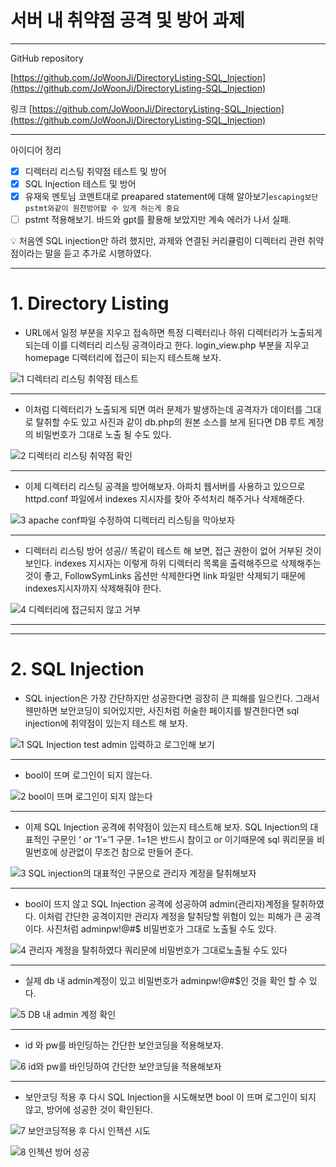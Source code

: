 # 서버 내 취약점 공격 및 방어 과제

---

GitHub repository 

[https://github.com/JoWoonJi/DirectoryListing-SQL_Injection](https://github.com/JoWoonJi/DirectoryListing-SQL_Injection)

링크 [https://github.com/JoWoonJi/DirectoryListing-SQL_Injection](https://github.com/JoWoonJi/DirectoryListing-SQL_Injection)

---

아이디어 정리

- [x]  디렉터리 리스팅 취약점 테스트 및 방어
- [x]  SQL Injection 테스트 및 방어
- [x]  유재욱 멘토님 코멘트대로 preapared statement에 대해 알아보기`escaping보단 pstmt와같이 원천방어할 수 있게 하는게 중요`
- [ ]  pstmt 적용해보기. 바드와 gpt를 활용해 보았지만 계속 에러가 나서 실패.

<aside>
💡 처음엔 SQL injection만 하려 했지만, 과제와 연결된 커리큘럼이 디렉터리 관련 취약점이라는 말을 듣고 추가로 시행하였다.

</aside>

---

# 1. Directory Listing

- URL에서 일정 부분을 지우고 접속하면 특정 디렉터리나 하위 디렉터리가 노출되게 되는데 이를 디렉터리 리스팅 공격이라고 한다. login_view.php 부분을 지우고 homepage 디렉터리에 접근이 되는지 테스트해 보자.

![1 디렉터리 리스팅 취약점 테스트](https://github.com/JoWoonJi/DirectoryListing-SQL_Injection/assets/153145539/8338bfea-b7fa-4a6d-a851-8730845a8dc9)

---

- 이처럼 디렉터리가 노출되게 되면 여러 문제가 발생하는데 공격자가 데이터를 그대로 탈취할 수도 있고 사진과 같이 db.php의 원본 소스를 보게 된다면 DB 루트 계정의 비밀번호가 그대로 노출 될 수도 있다.

![2 디렉터리 리스팅 취약점 확인](https://github.com/JoWoonJi/DirectoryListing-SQL_Injection/assets/153145539/05b8a072-308a-4dfd-98c4-e2ef93d75601)

---

- 이제 디렉터리 리스팅 공격을 방어해보자. 아파치 웹서버를 사용하고 있으므로 httpd.conf 파일에서 indexes 지시자를 찾아 주석처리 해주거나 삭제해준다.

![3 apache conf파일 수정하여 디렉터리 리스팅을 막아보자 ](https://github.com/JoWoonJi/DirectoryListing-SQL_Injection/assets/153145539/189125db-2bce-4cf5-9d66-106095c4fb1b)

---

- 디렉터리 리스팅 방어 성공// 똑같이 테스트 해 보면, 접근 권한이 없어 거부된 것이 보인다. indexes 지시자는 이렇게 하위 디렉터리 목록을 출력해주므로 삭제해주는 것이 좋고, FollowSymLinks 옵션만 삭제한다면 link 파일만 삭제되기 때문에 indexes지시자까지 삭제해줘야 한다.

![4 디렉터리에 접근되지 않고 거부](https://github.com/JoWoonJi/DirectoryListing-SQL_Injection/assets/153145539/128e6f05-a75c-41b5-a7ae-664681afb239)

---

---

# 2. SQL Injection

- SQL injection은 가장 간단하지만 성공한다면 굉장히 큰 피해를 일으킨다. 그래서 웬만하면 보안코딩이 되어있지만, 사진처럼 허술한 페이지를 발견한다면 sql injection에 취약점이 있는지 테스트 해 보자.

![1 SQL Injection test admin 입력하고 로그인해 보기](https://github.com/JoWoonJi/DirectoryListing-SQL_Injection/assets/153145539/a5f377a3-ce4f-47ce-b294-be1a33de5e14)

---

- bool이 뜨며 로그인이 되지 않는다.

![2 bool이 뜨며 로그인이 되지 않는다](https://github.com/JoWoonJi/DirectoryListing-SQL_Injection/assets/153145539/5386dec4-ecee-45ba-a5bb-5c32d56ad1eb)

---

- 이제 SQL Injection 공격에 취약점이 있는지 테스트해 보자. SQL Injection의 대표적인 구문인 ‘ or ‘1’=’1 구문. 1=1은 반드시 참이고 or 이기때문에 sql 쿼리문을 비밀번호에 상관없이 무조건 참으로 만들어 준다.

![3 SQL injection의 대표적인 구문으로 관리자 계정을 탈취해보자](https://github.com/JoWoonJi/DirectoryListing-SQL_Injection/assets/153145539/ff1c26fc-50cd-4db1-83e1-81810a3e1fe6)

---

- bool이 뜨지 않고 SQL Injection 공격에 성공하여 admin(관리자)계정을 탈취하였다. 이처럼 간단한 공격이지만 관리자 계정을 탈취당할 위험이 있는 피해가 큰 공격이다.  사진처럼 adminpw!@#$ 비밀번호가 그대로 노출될 수도 있다.

![4 관리자 계정을 탈취하였다  쿼리문에 비밀번호가 그대로노출될 수도 있다](https://github.com/JoWoonJi/DirectoryListing-SQL_Injection/assets/153145539/b7effb48-2208-4b09-801f-5d9ce6beb1aa)

---

- 실제 db 내 admin계정이 있고 비밀번호가 adminpw!@#$인 것을 확인 할 수 있다.

![5 DB 내 admin 계정 확인](https://github.com/JoWoonJi/DirectoryListing-SQL_Injection/assets/153145539/903a96ce-b1f5-4fb5-9586-c342859049be)

---

- id 와 pw를 바인딩하는 간단한 보안코딩을 적용해보자.

![6 id와 pw를 바인딩하여 간단한 보안코딩을 적용해보자](https://github.com/JoWoonJi/DirectoryListing-SQL_Injection/assets/153145539/7b8d9a26-d1cb-4fc7-8f05-bd14a875cac9)

---

- 보안코딩 적용 후 다시 SQL Injection을 시도해보면 bool 이 뜨며 로그인이 되지 않고, 방어에 성공한 것이 확인된다.

![7 보안코딩적용 후 다시 인젝션 시도](https://github.com/JoWoonJi/DirectoryListing-SQL_Injection/assets/153145539/a4412b6f-2108-4362-a9b9-36fe2a3da3f8)

![8 인젝션 방어 성공](https://github.com/JoWoonJi/DirectoryListing-SQL_Injection/assets/153145539/ddc7b9e0-41c4-4442-8c27-bd055d4b7a73)
